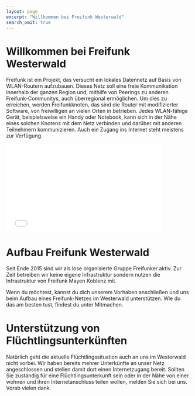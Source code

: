 ```yaml
---
layout: page
excerpt: "Willkommen bei Freifunk Westerwald"
search_omit: true
---
```



# Willkommen bei Freifunk Westerwald


Freifunk ist ein Projekt, das versucht ein lokales Datennetz auf Basis von WLAN-Routern aufzubauen. Dieses Netz soll eine freie Kommunikation innerhalb der ganzen Region und, mithilfe von Peerings zu anderen Freifunk-Communitys, auch überregional ermöglichen. Um dies zu erreichen, werden Freifunkknoten, das sind die Router mit modifizierter Software, von freiwilligen an vielen Orten in betrieben. Jedes WLAN-fähige Gerät, beispielsweise ein Handy oder Notebook, kann sich in der Nähe eines solchen Knotens mit dem Netz verbinden und darüber mit anderen Teilnehmern kommunizieren. Auch ein Zugang ins Internet steht meistens zur Verfügung. 


<iframe src="//player.vimeo.com/video/64814620" height="240" width="425" class="vshare__center" allowfullscreen="" frameborder="0" scrolling="no"></iframe>

# Aufbau Freifunk Westerwald


Seit Ende 2015 sind wir als lose organisierte Gruppe Freifunker aktiv. Zur Zeit betreiben wir keine eigene Infrastruktur sondern nutzen die Infrastruktur von Freifunk Mayen Koblenz mit. 

Wenn du möchtest, kannst du dich unserem Vorhaben anschließen und uns beim Aufbau eines Freifunk-Netzes im Westerwald unterstützen. Wie du das am besten tust, findest du unter Mitmachen.


# Unterstützung von Flüchtlingsunterkünften


Natürlich geht die aktuelle Flüchtlingssituation auch an uns im Westerwald nicht vorbei. Wir haben bereits mehrer Unterkünfte an unser Netz angeschlossen und stellen damit dort einen Internetzugang bereit. Sollten Sie zuständig für eine Flüchtlingsunterkunft sein oder in der Nähe von einer wohnen und ihren Internetanschluss teilen wollen, melden Sie sich bei uns. Vorab vielen dank.



